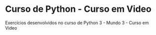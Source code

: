 # Curso de Python - Curso em Video
 Exercícios desenvolvidos no curso de Python 3 - Mundo 3 - Curso em Video